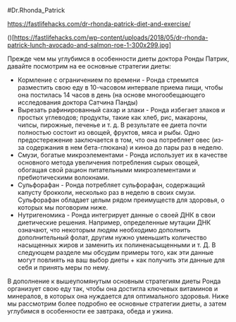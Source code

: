 #Dr.Rhonda_Patrick

https://fastlifehacks.com/dr-rhonda-patrick-diet-and-exercise/

()[https://fastlifehacks.com/wp-content/uploads/2018/05/dr-rhonda-patrick-lunch-avocado-and-salmon-roe-1-300x299.jpg]

Прежде чем мы углубимся в особенности диеты доктора Ронды Патрик, давайте посмотрим на ее основные стратегии диеты:

 - Кормление с ограничением по времени - Ронда стремится разместить свою еду в 10-часовом интервале приема пищи, чтобы она постилась 14 часов в день (на основе многообещающего исследования доктора Сатчина Панды)
 - Вырезать рафинированный сахар и злаки - Ронда избегает злаков и простых углеводов; продукты, такие как хлеб, рис, макароны, чипсы, пирожные, печенье и т. д. В результате ее диета почти полностью состоит из овощей, фруктов, мяса и рыбы. Одно предостережение заключается в том, что она потребляет овес (из-за содержания в нем бета-глюкана) и киноа до пары раз в неделю.
 - Смузи, богатые микроэлементами - Ронда использует их в качестве основного метода увеличения потребления сырых овощей, обогащая свой рацион питательными микроэлементами и пребиотическими волокнами.
 - Сульфорафан - Ронда потребляет сульфорафан, содержащий капусту брокколи, несколько раз в неделю в своих смузи. Сульфорафан обладает целым рядом преимуществ для здоровья, о которых мы поговорим ниже.
 - Нутригеномика - Ронда интегрирует данные о своей ДНК в свои диетические решения. Например, определенные мутации ДНК означают, что некоторым людям необходимо дополнить дополнительный фолат, другим нужно уменьшить количество насыщенных жиров и заменить их полиненасыщенными и т. Д. В следующем разделе мы обсудим примеры того, как эти данные могут повлиять на ваш выбор диеты + как получить эти данные для себя и принять меры по нему.
 
 В дополнение к вышеупомянутым основным стратегиям диеты Ронда организует свою еду так, чтобы она достигла ключевых витаминов и минералов, в которых она нуждается для оптимального здоровья. Ниже мы рассмотрим более подробно ее основные стратегии диеты, а затем углубимся в особенности ее завтрака, обеда и ужина.
 
 
